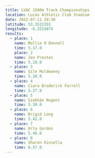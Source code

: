```yaml
---
title: LVAC 1500m Track Championships 
location: Lucan Athletic Club Stadium  
date: 2022-07-11 19:30
latitude: 53.3522291
longitude: -6.3214874
results:
  - place: 1
    name: Mollie O Donnell
    time: 5.17.0
    place: 2
    name: Jen Preston
    time: 5.19.0
  - place: 3
    name: Sile Muldowney
    time: 5.20.0
  - place: 4
    name: Ciara Broderick Farrell
    time: 5.27.0
  - place: 5
    name: Siobhán Nugent
    time: 5.39.0
  - place: 6
    name: Brigid Long
    time: 5.42.0
  - place: 7
    name: Orla Gordon
    time: 5.46.0
  - place: 8
    name: Sharon Kinsella
    time: 6.57.0
---
```

